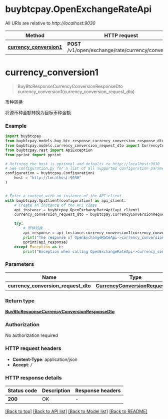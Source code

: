 # buybtcpay.OpenExchangeRateApi

All URIs are relative to *http://localhost:9030*

Method | HTTP request | Description
------------- | ------------- | -------------
[**currency_conversion1**](OpenExchangeRateApi.md#currency_conversion1) | **POST** /v1/open/exchange/rate/currency/conversion | 币种转换


# **currency_conversion1**
> BuyBtcResponseCurrencyConversionResponseDto currency_conversion1(currency_conversion_request_dto)

币种转换

将源币种金额转换为目标币种金额

### Example


```python
import buybtcpay
from buybtcpay.models.buy_btc_response_currency_conversion_response_dto import BuyBtcResponseCurrencyConversionResponseDto
from buybtcpay.models.currency_conversion_request_dto import CurrencyConversionRequestDto
from buybtcpay.rest import ApiException
from pprint import pprint

# Defining the host is optional and defaults to http://localhost:9030
# See configuration.py for a list of all supported configuration parameters.
configuration = buybtcpay.Configuration(
    host = "http://localhost:9030"
)


# Enter a context with an instance of the API client
with buybtcpay.ApiClient(configuration) as api_client:
    # Create an instance of the API class
    api_instance = buybtcpay.OpenExchangeRateApi(api_client)
    currency_conversion_request_dto = buybtcpay.CurrencyConversionRequestDto() # CurrencyConversionRequestDto | 

    try:
        # 币种转换
        api_response = api_instance.currency_conversion1(currency_conversion_request_dto)
        print("The response of OpenExchangeRateApi->currency_conversion1:\n")
        pprint(api_response)
    except Exception as e:
        print("Exception when calling OpenExchangeRateApi->currency_conversion1: %s\n" % e)
```



### Parameters


Name | Type | Description  | Notes
------------- | ------------- | ------------- | -------------
 **currency_conversion_request_dto** | [**CurrencyConversionRequestDto**](CurrencyConversionRequestDto.md)|  | 

### Return type

[**BuyBtcResponseCurrencyConversionResponseDto**](BuyBtcResponseCurrencyConversionResponseDto.md)

### Authorization

No authorization required

### HTTP request headers

 - **Content-Type**: application/json
 - **Accept**: */*

### HTTP response details

| Status code | Description | Response headers |
|-------------|-------------|------------------|
**200** | OK |  -  |

[[Back to top]](#) [[Back to API list]](../README.md#documentation-for-api-endpoints) [[Back to Model list]](../README.md#documentation-for-models) [[Back to README]](../README.md)

